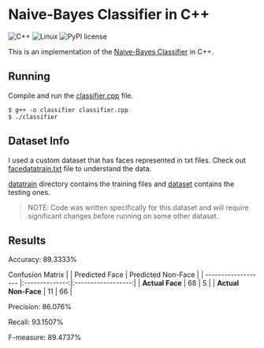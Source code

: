 # Naive-Bayes Classifier in C++

![C++](https://img.shields.io/badge/C%2B%2B-v14-blue.svg?style=flat&logo=c%2B%2B)
![Linux](https://svgshare.com/i/Zhy.svg)
![PyPI license](https://img.shields.io/github/license/sanchitsgupta/naive-bayes-classifier)

This is an implementation of the [Naive-Bayes Classifier](https://en.wikipedia.org/wiki/Naive_Bayes_classifier) in C++.

## Running

Compile and run the [classifier.cpp](./classifier.cpp) file.
```shell
$ g++ -o classifier classifier.cpp
$ ./classifier
```

## Dataset Info

I used a custom dataset that has faces represented in txt files. Check out [facedatatrain.txt](./datatrain/facedatatrain.txt) file to understand the data.

[datatrain](./datatrain/) directory contains the training files and [dataset](./datatest/) contains the testing ones.

> NOTE: Code was written specifically for this dataset and will require significant changes before running on some other dataset.

## Results

Accuracy: 89.3333%

Confusion Matrix
|                     | Predicted Face | Predicted Non-Face |
| ------------------- |:--------------:|:------------------:|
| **Actual Face**     | 68             | 5                  |
| **Actual Non-Face** | 11             | 66                 |

Precision: 86.076%

Recall: 93.1507%

F-measure: 89.4737%
